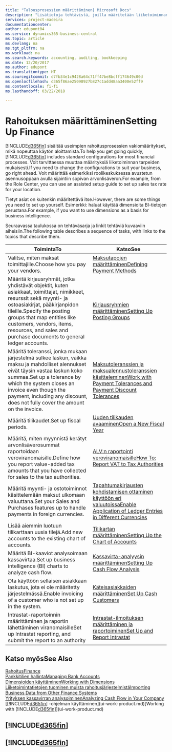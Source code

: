 ```yaml
---
title: "Talousprosessien määrittäminen| Microsoft Docs"
description: "Lisätietoja tehtävistä, joilla määritetään liiketoiminnan taloushallinto laskentatoimen, tilintarkastuksen tai kirjanpidon tarpeita varten."
services: project-madeira
documentationcenter: 
author: edupont04
ms.service: dynamics365-business-central
ms.topic: article
ms.devlang: na
ms.tgt_pltfrm: na
ms.workload: na
ms.search.keywords: accounting, auditing, bookkeeping
ms.date: 12/20/2017
ms.author: edupont
ms.translationtype: HT
ms.sourcegitcommit: d7fb34e1c9428a64c71ff47be8bcff174649c00d
ms.openlocfilehash: d365f86ae25098927b827c1add48aa3400e52ff9
ms.contentlocale: fi-fi
ms.lasthandoff: 03/22/2018

---
```

# <a name="setting-up-finance"></a><span data-ttu-id="dbcfb-103">Rahoituksen määrittäminen</span><span class="sxs-lookup"><span data-stu-id="dbcfb-103">Setting Up Finance</span></span>
<span data-ttu-id="dbcfb-104">[!INCLUDE[d365fin](includes/d365fin_md.md)] sisältää useimpien rahoitusprosessien vakiomääritykset, mikä nopeuttaa käytön aloittamista.</span><span class="sxs-lookup"><span data-stu-id="dbcfb-104">To help you get going quickly, [!INCLUDE[d365fin](includes/d365fin_md.md)] includes standard configurations for most financial processes.</span></span> <span data-ttu-id="dbcfb-105">Voit tarvittaessa muuttaa määrityksiä liiketoiminnan tarpeiden mukaisesti.</span><span class="sxs-lookup"><span data-stu-id="dbcfb-105">If you need to change the configurations to suit your business, go right ahead.</span></span> <span data-ttu-id="dbcfb-106">Voit määrittää esimerkiksi roolikeskuksessa avustetun asennusoppaan avulla sijaintiin sopivan arvonlisäveron.</span><span class="sxs-lookup"><span data-stu-id="dbcfb-106">For example, from the Role Center, you can use an assisted setup guide to set up sales tax rate for your location.</span></span>  

<span data-ttu-id="dbcfb-107">Tietyt asiat on kuitenkin määritettävä itse.</span><span class="sxs-lookup"><span data-stu-id="dbcfb-107">However, there are some things you need to set up yourself.</span></span> <span data-ttu-id="dbcfb-108">Esimerkki: haluat käyttää dimensioita BI-tietojen perustana.</span><span class="sxs-lookup"><span data-stu-id="dbcfb-108">For example, if you want to use dimensions as a basis for business intelligence.</span></span>  

<span data-ttu-id="dbcfb-109">Seuraavassa taulukossa on tehtäväsarja ja linkit tehtäviä kuvaaviin aiheisiin.</span><span class="sxs-lookup"><span data-stu-id="dbcfb-109">The following table describes a sequence of tasks, with links to the topics that describe them.</span></span>

| <span data-ttu-id="dbcfb-110">Toiminta</span><span class="sxs-lookup"><span data-stu-id="dbcfb-110">To</span></span> | <span data-ttu-id="dbcfb-111">Katso</span><span class="sxs-lookup"><span data-stu-id="dbcfb-111">See</span></span> |
| --- | --- |
| <span data-ttu-id="dbcfb-112">Valitse, miten maksat toimittajille.</span><span class="sxs-lookup"><span data-stu-id="dbcfb-112">Choose how you pay your vendors.</span></span> |[<span data-ttu-id="dbcfb-113">Maksutapojen määrittäminen</span><span class="sxs-lookup"><span data-stu-id="dbcfb-113">Defining Payment Methods</span></span>](finance-payment-methods.md) |
| <span data-ttu-id="dbcfb-114">Määritä kirjausryhmät, jotka yhdistävät objektit, kuten asiakkaat, toimittajat, nimikkeet, resurssit sekä myynti- ja ostoasiakirjat, pääkirjanpidon tileille.</span><span class="sxs-lookup"><span data-stu-id="dbcfb-114">Specify the posting groups that map entities like customers, vendors, items, resources, and sales and purchase documents to general ledger accounts.</span></span> |[<span data-ttu-id="dbcfb-115">Kirjausryhmien määrittäminen</span><span class="sxs-lookup"><span data-stu-id="dbcfb-115">Setting Up Posting Groups</span></span>](finance-posting-groups.md)|
|<span data-ttu-id="dbcfb-116">Määritä toleranssi, jonka mukaan järjestelmä sulkee laskun, vaikka maksu ja mahdolliset alennukset eivät täysin vastaa laskun koko summaa.</span><span class="sxs-lookup"><span data-stu-id="dbcfb-116">Set up a tolerance by which the system closes an invoice even though the payment, including any discount, does not fully cover the amount on the invoice.</span></span>|[<span data-ttu-id="dbcfb-117">Maksutoleranssien ja maksualennustoleranssien käsitteleminen</span><span class="sxs-lookup"><span data-stu-id="dbcfb-117">Work with Payment Tolerances and Payment Discount Tolerances</span></span>](finance-payment-tolerance-and-payment-discount-tolerance.md)|
| <span data-ttu-id="dbcfb-118">Määritä tilikaudet.</span><span class="sxs-lookup"><span data-stu-id="dbcfb-118">Set up fiscal periods.</span></span> |[<span data-ttu-id="dbcfb-119">Uuden tilikauden avaaminen</span><span class="sxs-lookup"><span data-stu-id="dbcfb-119">Open a New Fiscal Year</span></span>](finance-how-open-new-fiscal-year.md) |
| <span data-ttu-id="dbcfb-120">Määritä, miten myynnistä kerätyt arvonlisäverosummat raportoidaan veroviranomaisille.</span><span class="sxs-lookup"><span data-stu-id="dbcfb-120">Define how you report value-added tax amounts that you have collected for sales to the tax authorities.</span></span> |[<span data-ttu-id="dbcfb-121">ALV:n raportointi veroviranomaisille</span><span class="sxs-lookup"><span data-stu-id="dbcfb-121">How To: Report VAT to Tax Authorities</span></span>](finance-how-report-vat.md)|
| <span data-ttu-id="dbcfb-122">Määritä myynti- ja ostotoiminnot käsittelemään maksut ulkomaan valuuttana.</span><span class="sxs-lookup"><span data-stu-id="dbcfb-122">Set your Sales and Purchases features up to handle payments in foreign currencies.</span></span>|[<span data-ttu-id="dbcfb-123">Tapahtumakirjausten kohdistamisen ottaminen käyttöön eri valuutoissa</span><span class="sxs-lookup"><span data-stu-id="dbcfb-123">Enable Application of Ledger Entries in Different Currencies</span></span>](finance-how-enable-application-ledger-entries-different-currencies.md)
| <span data-ttu-id="dbcfb-124">Lisää aiemmin luotuun tilikarttaan uusia tilejä.</span><span class="sxs-lookup"><span data-stu-id="dbcfb-124">Add new accounts to the existing chart of accounts.</span></span> |[<span data-ttu-id="dbcfb-125">Tilikartan määrittäminen</span><span class="sxs-lookup"><span data-stu-id="dbcfb-125">Setting Up the Chart of Accounts</span></span>](finance-setup-chart-accounts.md) |
| <span data-ttu-id="dbcfb-126">Määritä BI-kaaviot analysoimaan kassavirtaa.</span><span class="sxs-lookup"><span data-stu-id="dbcfb-126">Set up business intelligence (BI) charts to analyze cash flow.</span></span> |[<span data-ttu-id="dbcfb-127">Kassavirta-analyysin määrittäminen</span><span class="sxs-lookup"><span data-stu-id="dbcfb-127">Setting Up Cash Flow Analysis</span></span>](finance-setup-cash-flow-analyses.md) |
|<span data-ttu-id="dbcfb-128">Ota käyttöön sellaisen asiakkaan laskutus, jota ei ole määritetty järjestelmässä.</span><span class="sxs-lookup"><span data-stu-id="dbcfb-128">Enable invoicing of a customer who is not set up in the system.</span></span>|[<span data-ttu-id="dbcfb-129">Käteisasiakkaiden määrittäminen</span><span class="sxs-lookup"><span data-stu-id="dbcfb-129">Set Up Cash Customers</span></span>](finance-how-to-set-up-cash-customers.md)|
| <span data-ttu-id="dbcfb-130">Intrastat-raportoinnin määrittäminen ja raportin lähettäminen viranomaisille</span><span class="sxs-lookup"><span data-stu-id="dbcfb-130">Set up Intrastat reporting, and submit the report to an authority</span></span> | [<span data-ttu-id="dbcfb-131">Intrastat-ilmoituksen määrittäminen ja raportoiminen</span><span class="sxs-lookup"><span data-stu-id="dbcfb-131">Set Up and Report Intrastat</span></span>](finance-how-setup-report-intrastat.md)|

## <a name="see-also"></a><span data-ttu-id="dbcfb-132">Katso myös</span><span class="sxs-lookup"><span data-stu-id="dbcfb-132">See Also</span></span>
[<span data-ttu-id="dbcfb-133">Rahoitus</span><span class="sxs-lookup"><span data-stu-id="dbcfb-133">Finance</span></span>](finance.md)  
[<span data-ttu-id="dbcfb-134">Pankkitilien hallinta</span><span class="sxs-lookup"><span data-stu-id="dbcfb-134">Managing Bank Accounts</span></span>](bank-manage-bank-accounts.md)  
[<span data-ttu-id="dbcfb-135">Dimensioiden käyttäminen</span><span class="sxs-lookup"><span data-stu-id="dbcfb-135">Working with Dimensions</span></span>](finance-dimensions.md)  
[<span data-ttu-id="dbcfb-136">Liiketoimintatietojen tuominen muista rahoitusjärjestelmistä</span><span class="sxs-lookup"><span data-stu-id="dbcfb-136">Importing Business Data from Other Finance Systems</span></span>](upload-data.md)  
[<span data-ttu-id="dbcfb-137">Yrityksen kassavirran analysoiminen</span><span class="sxs-lookup"><span data-stu-id="dbcfb-137">Analyzing Cash Flow in Your Company</span></span>](finance-analyze-cash-flow.md)  
<span data-ttu-id="dbcfb-138">[[!INCLUDE[d365fin](includes/d365fin_md.md)] -ohjelman käyttäminen](ui-work-product.md)</span><span class="sxs-lookup"><span data-stu-id="dbcfb-138">[Working with [!INCLUDE[d365fin](includes/d365fin_md.md)]](ui-work-product.md)</span></span>  

## [!INCLUDE[d365fin](includes/free_trial_md.md)]  
## [!INCLUDE[d365fin](includes/training_link_md.md)]

